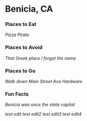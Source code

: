 # Benicia, CA

### Places to Eat
*Pizza Pirate*
### Places to Avoid
*That Greek place I forgot the name*
### Places to Go
*Walk down Main Street*
*Ace Hardware*
### Fun Facts
*Benicia was once the state capital*

*test edit*
*test edit2*
*test edit3*
*test edit4*

